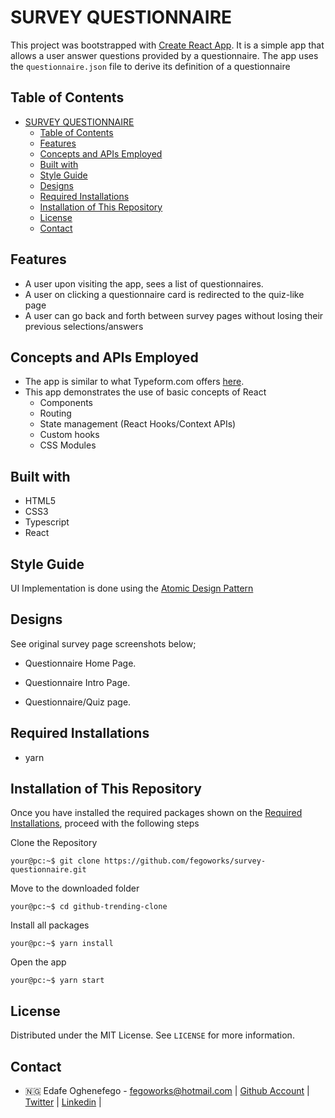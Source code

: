 # SURVEY QUESTIONNAIRE

This project was bootstrapped with [Create React App](https://github.com/facebook/create-react-app). It is a simple app that allows a user answer questions provided by a questionnaire. The app uses the `questionnaire.json` file to derive its definition of a questionnaire

## Table of Contents

- [SURVEY QUESTIONNAIRE](#survey-questionnaire)
  - [Table of Contents](#table-of-contents)
  - [Features](#features)
  - [Concepts and APIs Employed](#concepts-and-apis-employed)
  - [Built with](#built-with)
  - [Style Guide](#style-guide)
  - [Designs](#designs)
  - [Required Installations](#required-installations)
  - [Installation of This Repository](#installation-of-this-repository)
  - [License](#license)
  - [Contact](#contact)

<!-- Features -->

## Features

- A user upon visiting the app, sees a list of questionnaires.
- A user on clicking a questionnaire card is redirected to the quiz-like page
- A user can go back and forth between survey pages without losing their previous selections/answers

<!-- concepts and apis employed -->

## Concepts and APIs Employed

- The app is similar to what Typeform.com offers [here](https://www.typeform.com/#home-examples).
- This app demonstrates the use of basic concepts of React 
  - Components
  - Routing
  - State management (React Hooks/Context APIs)
  - Custom hooks
  - CSS Modules

<!-- BUILT wITH -->

## Built with

- HTML5
- CSS3
- Typescript
- React
  
<!-- STYLE GUIDE -->
## Style Guide

UI Implementation is done using the [Atomic Design Pattern](http://atomicdesign.bradfrost.com/chapter-2/)


<!-- DESIGNS -->

## Designs

See original survey page screenshots below;

- Questionnaire Home Page.

- Questionnaire Intro Page.

- Questionnaire/Quiz page.

<!-- REQUIRED INSTALLATION -->

## Required Installations

- yarn

<!-- INSTALLATION -->

## Installation of This Repository

Once you have installed the required packages shown on the [Required Installations](#required-installations), proceed with the following steps

Clone the Repository

```Shell
your@pc:~$ git clone https://github.com/fegoworks/survey-questionnaire.git
```

Move to the downloaded folder

```Shell
your@pc:~$ cd github-trending-clone
```

Install all packages

```Shell
your@pc:~$ yarn install
```

Open the app

```Shell
your@pc:~$ yarn start
```

## License

Distributed under the MIT License. See `LICENSE` for more information.

<!-- CONTACT -->

## Contact

- 🇳🇬 Edafe Oghenefego - fegoworks@hotmail.com | [Github Account](https://github.com/fegoworks) | [Twitter](https://twitter.com/@realfego) | [Linkedin](https://linkedin.com/in/oghenefego-edafe) | 


